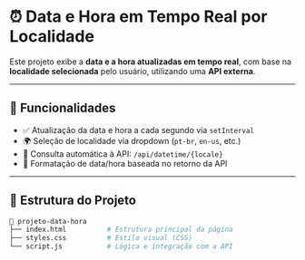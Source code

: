 # ⏰ Data e Hora em Tempo Real por Localidade

Este projeto exibe a **data e a hora atualizadas em tempo real**, com base na **localidade selecionada** pelo usuário, utilizando uma **API externa**.

---

## 🚀 Funcionalidades

- ✅ Atualização da data e hora a cada segundo via `setInterval`
- 🌍 Seleção de localidade via dropdown (`pt-br`, `en-us`, etc.)
- 🔄 Consulta automática à API: `/api/datetime/{locale}`
- 🧠 Formatação de data/hora baseada no retorno da API
---

## 🧱 Estrutura do Projeto

```bash
📁 projeto-data-hora
├── index.html          # Estrutura principal da página
├── styles.css          # Estilo visual (CSS)
└── script.js           # Lógica e integração com a API
